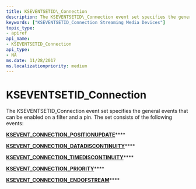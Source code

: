 ```yaml
---
title: KSEVENTSETID\_Connection
description: The KSEVENTSETID\_Connection event set specifies the general events that can be enabled on a filter and a pin.
keywords: ["KSEVENTSETID_Connection Streaming Media Devices"]
topic_type:
- apiref
api_name:
- KSEVENTSETID_Connection
api_type:
- NA
ms.date: 11/28/2017
ms.localizationpriority: medium
---
```


# KSEVENTSETID\_Connection


The KSEVENTSETID\_Connection event set specifies the general events that can be enabled on a filter and a pin. The set consists of the following events:

[**KSEVENT\_CONNECTION\_POSITIONUPDATE**](ksevent-connection-positionupdate.md)****

[**KSEVENT\_CONNECTION\_DATADISCONTINUITY**](ksevent-connection-datadiscontinuity.md)****

[**KSEVENT\_CONNECTION\_TIMEDISCONTINUITY**](ksevent-connection-timediscontinuity.md)****

[**KSEVENT\_CONNECTION\_PRIORITY**](ksevent-connection-priority.md)****

[**KSEVENT\_CONNECTION\_ENDOFSTREAM**](ksevent-connection-endofstream.md)****

 

 





